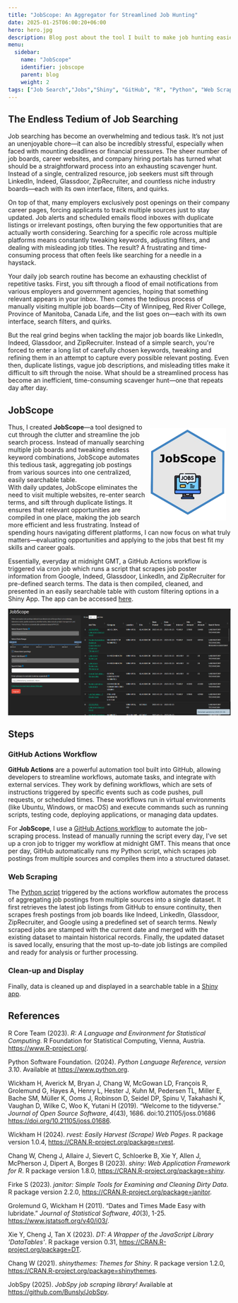```yaml
---
title: "JobScope: An Aggregator for Streamlined Job Hunting"
date: 2025-01-25T06:00:20+06:00
hero: hero.jpg
description: Blog post about the tool I built to make job hunting easier.
menu:
  sidebar:
    name: "JobScope"
    identifier: jobscope
    parent: blog
    weight: 2
tags: ["Job Search","Jobs","Shiny", "GitHub", "R", "Python", "Web Scraping"]
---
```


<style>
  img.rounded-corners {
    border-radius: 15px;
    text-align: justify;
    padding: 10px;
  }
  .text-container {
    text-align: center;
    font-style: italic;
  }
</style>

## The Endless Tedium of Job Searching

Job searching has become an overwhelming and tedious task. It’s not just an unenjoyable chore—it can also be incredibly stressful, especially when faced with mounting deadlines or financial pressures. The sheer number of job boards, career websites, and company hiring portals has turned what should be a straightforward process into an exhausting scavenger hunt. Instead of a single, centralized resource, job seekers must sift through LinkedIn, Indeed, Glassdoor, ZipRecruiter, and countless niche industry boards—each with its own interface, filters, and quirks.

On top of that, many employers exclusively post openings on their company career pages, forcing applicants to track multiple sources just to stay updated. Job alerts and scheduled emails flood inboxes with duplicate listings or irrelevant postings, often burying the few opportunities that are actually worth considering. Searching for a specific role across multiple platforms means constantly tweaking keywords, adjusting filters, and dealing with misleading job titles. The result? A frustrating and time-consuming process that often feels like searching for a needle in a haystack.

Your daily job search routine has become an exhausting checklist of repetitive tasks. First, you sift through a flood of email notifications from various employers and government agencies, hoping that something relevant appears in your inbox. Then comes the tedious process of manually visiting multiple job boards—City of Winnipeg, Red River College, Province of Manitoba, Canada Life, and the list goes on—each with its own interface, search filters, and quirks.

But the real grind begins when tackling the major job boards like LinkedIn, Indeed, Glassdoor, and ZipRecruiter. Instead of a simple search, you're forced to enter a long list of carefully chosen keywords, tweaking and refining them in an attempt to capture every possible relevant posting. Even then, duplicate listings, vague job descriptions, and misleading titles make it difficult to sift through the noise. What should be a streamlined process has become an inefficient, time-consuming scavenger hunt—one that repeats day after day.


## JobScope

<img src='logo.png' align="right" height="210" style="padding: 10px;" />

Thus, I created **JobScope**—a tool designed to cut through the clutter and streamline the job search process. Instead of manually searching multiple job boards and tweaking endless keyword combinations, JobScope automates this tedious task, aggregating job postings from various sources into one centralized, easily searchable table.  
With daily updates, JobScope eliminates the need to visit multiple websites, re-enter search terms, and sift through duplicate listings. It ensures that relevant opportunities are compiled in one place, making the job search more efficient and less frustrating. Instead of spending hours navigating different platforms, I can now focus on what truly matters—evaluating opportunities and applying to the jobs that best fit my skills and career goals.

Essentially, everyday at midnight GMT, a GitHub Actions workflow is triggered via cron job which runs a script that scrapes job poster information from Google, Indeed, Glassdoor, LinkedIn, and ZipRecruiter for pre-defined search terms. The data is then compiled, cleaned, and presented in an easily searchable table with custom filtering options in a Shiny App. The app can be accessed [here](https://colewb.shinyapps.io/JobScope/). 

<img src='dashboard_image.png' align="center" />

## Steps 

### GitHub Actions Workflow

**GitHub Actions** are a powerful automation tool built into GitHub, allowing developers to streamline workflows, automate tasks, and integrate with external services. They work by defining workflows, which are sets of instructions triggered by specific events such as code pushes, pull requests, or scheduled times. These workflows run in virtual environments (like Ubuntu, Windows, or macOS) and execute commands such as running scripts, testing code, deploying applications, or managing data updates.

For **JobScope**, I use a [GitHub Actions workflow](https://github.com/colebaril/JobScope/blob/main/.github/workflows/init_scrape_jobs.yaml) to automate the job-scraping process. Instead of manually running the script every day, I’ve set up a cron job to trigger my workflow at midnight GMT. This means that once per day, GitHub automatically runs my Python script, which scrapes job postings from multiple sources and compiles them into a structured dataset.

### Web Scraping 

The [Python script](https://github.com/colebaril/JobScope/blob/main/job_scraper.py) triggered by the actions workflow automates the process of aggregating job postings from multiple sources into a single dataset. It first retrieves the latest job listings from GitHub to ensure continuity, then scrapes fresh postings from job boards like Indeed, LinkedIn, Glassdoor, ZipRecruiter, and Google using a predefined set of search terms. Newly scraped jobs are stamped with the current date and merged with the existing dataset to maintain historical records. Finally, the updated dataset is saved locally, ensuring that the most up-to-date job listings are compiled and ready for analysis or further processing.

### Clean-up and Display 

Finally, data is cleaned up and displayed in a searchable table in a [Shiny app](https://github.com/colebaril/JobScope/blob/main/app.R). 

## References 

R Core Team (2023). _R: A Language and Environment for Statistical Computing_. R Foundation for Statistical Computing, Vienna, Austria.
<https://www.R-project.org/>.

Python Software Foundation. (2024). _Python Language Reference, version 3.10_. Available at https://www.python.org.

Wickham H, Averick M, Bryan J, Chang W, McGowan LD, François R, Grolemund G, Hayes A, Henry L, Hester J, Kuhn M, Pedersen TL, Miller E, Bache
SM, Müller K, Ooms J, Robinson D, Seidel DP, Spinu V, Takahashi K, Vaughan D, Wilke C, Woo K, Yutani H (2019). “Welcome to the tidyverse.”
_Journal of Open Source Software_, *4*(43), 1686. doi:10.21105/joss.01686 <https://doi.org/10.21105/joss.01686>.

Wickham H (2024). _rvest: Easily Harvest (Scrape) Web Pages_. R package version 1.0.4, <https://CRAN.R-project.org/package=rvest>.

Chang W, Cheng J, Allaire J, Sievert C, Schloerke B, Xie Y, Allen J, McPherson J, Dipert A, Borges B (2023). _shiny: Web Application Framework
for R_. R package version 1.8.0, <https://CRAN.R-project.org/package=shiny>.

Firke S (2023). _janitor: Simple Tools for Examining and Cleaning Dirty Data_. R package version 2.2.0,
<https://CRAN.R-project.org/package=janitor>.

Grolemund G, Wickham H (2011). “Dates and Times Made Easy with lubridate.” _Journal of Statistical Software_, *40*(3), 1-25.
<https://www.jstatsoft.org/v40/i03/>.

Xie Y, Cheng J, Tan X (2023). _DT: A Wrapper of the JavaScript Library 'DataTables'_. R package version 0.31,
<https://CRAN.R-project.org/package=DT>.

Chang W (2021). _shinythemes: Themes for Shiny_. R package version 1.2.0, <https://CRAN.R-project.org/package=shinythemes>.

JobSpy (2025). *JobSpy job scraping library!* Available at https://github.com/Bunsly/JobSpy.













